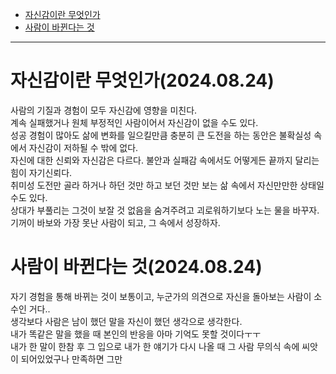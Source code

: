 - [자신감이란 무엇인가](https://github.com/2jimoo/books-in-my-brain/blob/main/%ED%98%BC%EC%9E%90%EB%A7%8C%EC%9D%98_%EC%9D%B8%EC%82%AC%EC%9D%B4%ED%8A%B8_%EB%AA%A8%EC%9D%8C.md#%EC%9E%90%EC%8B%A0%EA%B0%90%EC%9D%B4%EB%9E%80-%EB%AC%B4%EC%97%87%EC%9D%B8%EA%B0%80)
- [사람이 바뀐다는 것](https://github.com/2jimoo/books-in-my-brain/blob/main/%ED%98%BC%EC%9E%90%EB%A7%8C%EC%9D%98_%EC%9D%B8%EC%82%AC%EC%9D%B4%ED%8A%B8_%EB%AA%A8%EC%9D%8C.md#%EC%82%AC%EB%9E%8C%EC%9D%B4-%EB%B0%94%EB%80%90%EB%8B%A4%EB%8A%94-%EA%B2%83)
---
# 자신감이란 무엇인가(2024.08.24)
사람의 기질과 경험이 모두 자신감에 영향을 미친다.  
계속 실패했거나 원체 부정적인 사람이어서 자신감이 없을 수도 있다.  
성공 경험이 많아도 삶에 변화를 일으킬만큼 충분히 큰 도전을 하는 동안은 불확실성 속에서 자신감이 저하될 수 밖에 없다.  
자신에 대한 신뢰와 자신감은 다르다. 불안과 실패감 속에서도 어떻게든 끝까지 달리는 힘이 자기신뢰다.  
취미성 도전만 골라 하거나 하던 것만 하고 보던 것만 보는 삶 속에서 자신만만한 상태일 수도 있다.   
상대가 부풀리는 그것이 보잘 것 없음을 숨겨주려고 괴로워하기보다 노는 물을 바꾸자.  
기꺼이 바보와 가장 못난 사람이 되고, 그 속에서 성장하자.  

# 사람이 바뀐다는 것(2024.08.24)
자기 경험을 통해 바뀌는 것이 보통이고, 누군가의 의견으로 자신을 돌아보는 사람이 소수인 거다..  
생각보다 사람은 남이 했던 말을 자신이 했던 생각으로 생각한다.  
내가 똑같은 말을 했을 때 본인의 반응을 아마 기억도 못할 것이다ㅜㅜ  
내가 한 말이 한참 후 그 입으로 내가 한 얘기가 다시 나올 때 그 사람 무의식 속에 씨앗이 되어있었구나 만족하면 그만  

